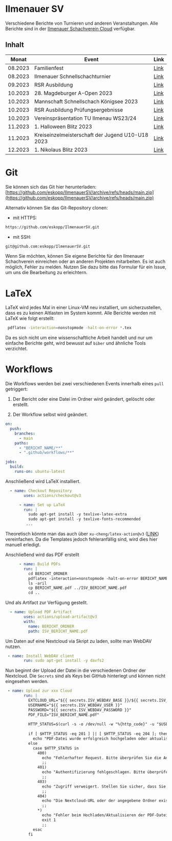 # Ilmenauer SV
Verschiedene Berichte von Turnieren und anderen Veranstaltungen. Alle Berichte sind in der [Ilmenauer Schachverein Cloud](https://cloud.ilmenauer-schachverein.de) verfügbar.  

## Inhalt
| Monat   | Event                                  | Link |
|---------|----------------------------------------|------|
| 08.2023 | Familienfest                           |  [Link](2023_08_Familienfest)    |
| 08.2023 | Ilmenauer Schnellschachturnier         |  [Link](2023_08_Ilmenauer_Schnellschachturnier)    |
| 09.2023 | RSR Ausbildung                         |  [Link](2023_09_RSR_Ausbildung)    |
| 10.2023 | 28. Magdeburger A-Open 2023            |  [Link](2023_10_Magdeburg_Open_28)    |
| 10.2023 | Mannschaft Schnellschach Königsee 2023 |  [Link](2023_10_Mannschaftsschnellschachpokal-Schach-Königssee)    |
| 10.2023 | RSR Ausbildung Prüfungsergebnisse      |  [Link](2023_10_RSR_Ausbildung_Nachtrag)    |
| 10.2023 | Vereinspräsentation TU Ilmenau WS23/24 |  [Link](2023_10_Vereinspräsentation_TUIlmenau_WS2324)    |
| 11.2023 | 1. Halloween Blitz 2023                |  [Link](2023_11_Halloween_Blitz)    |
| 11.2023 | Kreiseinzelmeisterschaft der Jugend U10-U18 2023             |  [Link](2023_11_KJEM_IK)    |
| 12.2023 | 1. Nikolaus Blitz 2023                 |  [Link](2023_12_Nikolaus_Blitz)    |


# Git 
Sie können sich das Git hier herunterladen: [https://github.com/eskopp/IlmenauerSV/archive/refs/heads/main.zip](https://github.com/eskopp/IlmenauerSV/archive/refs/heads/main.zip)

Alternativ können Sie das Git-Repository clonen:

- mit HTTPS: 
```bash
https://github.com/eskopp/IlmenauerSV.git
```

- mit SSH:

```bash
git@github.com:eskopp/IlmenauerSV.git
```


Wenn Sie möchten, können Sie eigene Berichte für den Ilmenauer Schachverein einreichen oder an anderen Projekten mitarbeiten. Es ist auch möglich, Fehler zu melden. Nutzen Sie dazu bitte das Formular für ein Issue, um uns die Bearbeitung zu erleichtern.

# LaTeX
LaTeX wird jedes Mal in einer Linux-VM neu installiert, um sicherzustellen, dass es zu keinen Altlasten im System kommt. Alle Berichte werden mit LaTeX wie folgt erstellt:

```bash
 pdflatex -interaction=nonstopmode -halt-on-error *.tex
```
Da es sich nicht um eine wissenschaftliche Arbeit handelt und nur um einfache Berichte geht, wird bewusst auf ``biber`` und ähnliche Tools verzichtet.


# Workflows
Die Workflows werden bei zwei verschiedenen Events innerhalb eines ``pull`` getriggert:

1. Der Bericht oder eine Datei im Ordner wird geändert, gelöscht oder erstellt.

2. Der Workflow selbst wird geändert.

```yml
on:
  push:
    branches:
      - main
    paths:
      - "BERICHT_NAME/**"
      - ".github/workflows/**"

jobs:
  build:
    runs-on: ubuntu-latest
```
Anschließend wird LaTeX installiert.

```yml
  - name: Checkout Repository
        uses: actions/checkout@v3

      - name: Set up LaTeX
        run: |
          sudo apt-get install -y texlive-latex-extra
          sudo apt-get install -y texlive-fonts-recommended
         ...
```

Theoretisch könnte man das auch über ``xu-cheng/latex-action@v3`` ([LINK](https://github.com/marketplace/actions/github-action-for-latex)) vereinfachen. Da die Templates jedoch fehleranfällig sind, wird dies hier manuell erledigt.


Anschließend wird das PDF erstellt
```yml
      - name: Build PDFs
        run: |
          cd BERICHT_ORDNER
          pdflatex -interaction=nonstopmode -halt-on-error BERICHT_NAME.tex
          ls -aril
          cp BERICHT_NAME.pdf ../ISV_BERICHT_NAME.pdf
          cd ..
```

 Und als Artifact zur Verfügung gestellt.
```yml
  - name: Upload PDF Artifact
        uses: actions/upload-artifact@v3
        with:
          name: BERICHT_ORDNER
          path: ISV_BERICHT_NAME.pdf
```

Um Daten auf eine Nextcloud via Skript zu laden, sollte man WebDAV nutzen.

```yml
 - name: Install WebDAV client
        run: sudo apt-get install -y davfs2
```

Nun beginnt der Upload der Datei in die verschiedenen Ordner der Nextcloud. Die ``Secrets`` sind als Keys bei GitHub hinterlegt und können nicht eingesehen werden.
```yml
 - name: Upload zur xxx Cloud
        run: |
          EXTCLOUD_URL="${{ secrets.ISV_WEBDAV_BASE }}/${{ secrets.ISV_WEBDAV_PATH }}/"
          USERNAME="${{ secrets.ISV_WEBDAV_USER }}"
          PASSWORD="${{ secrets.ISV_WEBDAV_PASSWORD }}"
          PDF_FILE="ISV_BERICHT_NAME.pdf"
          
          HTTP_STATUS=$(curl -s -o /dev/null -w "%{http_code}" -u "$USERNAME:$PASSWORD" -T "$PDF_FILE" "$EXTCLOUD_URL")
      
          if [ $HTTP_STATUS -eq 201 ] || [ $HTTP_STATUS -eq 204 ]; then
            echo "PDF-Datei wurde erfolgreich hochgeladen oder aktualisiert."
          else
            case $HTTP_STATUS in
              400)
                echo "Fehlerhafter Request. Bitte überprüfen Sie die Anfrageparameter."
                ;;
              401)
                echo "Authentifizierung fehlgeschlagen. Bitte überprüfen Sie die Zugangsdaten."
                ;;
              403)
                echo "Zugriff verweigert. Stellen Sie sicher, dass Sie die erforderlichen Berechtigungen haben."
                ;;
              404)
                echo "Die Nextcloud-URL oder der angegebene Ordner existiert nicht."
                ;;
              *)
                echo "Fehler beim Hochladen/Aktualisieren der PDF-Datei. Serverantwort-Statuscode: $HTTP_STATUS"
                exit 1  
                ;;
            esac
          fi

```